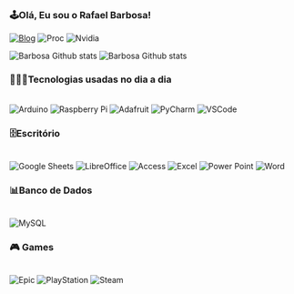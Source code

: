 
### 🕹️Olá, Eu sou o Rafael Barbosa!

[![Blog](https://img.shields.io/website-up-down-green-red/http/monip.org.svg)](website:http://monip.org)
![Proc](https://img.shields.io/badge/Intel-Core_i7-0071C5?style=for-the-badge&logo=intel&logoColor=white)
![Nvidia](https://img.shields.io/badge/NVIDIA-RTX3050-76B900?style=for-the-badge&logo=nvidia&logoColor=white)

![Barbosa Github stats](https://github-readme-stats.vercel.app/api?username=Rafabs&show_icons=true&theme=dracula) ![Barbosa Github stats](https://github-readme-stats.vercel.app/api/top-langs/?username=Rafabs&show_icons=true&theme=dracula)

### 👨🏻‍💻Tecnologias usadas no dia a dia
<div style="display: inline_block"><br/>
  <img align-"center" alt="Arduino" src="https://img.shields.io/badge/Arduino-00979D?style=for-the-badge&logo=Arduino&logoColor=white" />    
  <img align-"center" alt="Raspberry Pi" src="https://img.shields.io/badge/Raspberry%20Pi-A22846?style=for-the-badge&logo=Raspberry%20Pi&logoColor=white" />
  <img align-"center" alt="Adafruit" src="https://img.shields.io/badge/adafruit-000000?style=for-the-badge&logo=adafruit&logoColor=white" />
  <img align-"center" alt="PyCharm" src="https://img.shields.io/badge/PyCharm-000000.svg?&style=for-the-badge&logo=PyCharm&logoColor=white" />
  <img align-"center" alt="VSCode" src="https://img.shields.io/badge/Visual_Studio_Code-0078D4?style=for-the-badge&logo=visual%20studio%20code&logoColor=white" /> 
</div>

### 🗄️Escritório
<div style="display: inline_block"><br/>
  <img align-"center" alt="Google Sheets" src="https://img.shields.io/badge/Google%20Sheets-34A853?style=for-the-badge&logo=google-sheets&logoColor=white" />    
  <img align-"center" alt="LibreOffice" src="https://img.shields.io/badge/LibreOffice-18A303?style=for-the-badge&logo=LibreOffice&logoColor=white" />
  <img align-"center" alt="Access" src="https://img.shields.io/badge/Microsoft_Access-A4373A?style=for-the-badge&logo=microsoft-access&logoColor=white" />
  <img align-"center" alt="Excel" src="https://img.shields.io/badge/Microsoft_Excel-217346?style=for-the-badge&logo=microsoft-excel&logoColor=white" />
  <img align-"center" alt="Power Point" src="https://img.shields.io/badge/Microsoft_PowerPoint-B7472A?style=for-the-badge&logo=microsoft-powerpoint&logoColor=white" />
  <img align-"center" alt="Word" src="https://img.shields.io/badge/Microsoft_Word-2B579A?style=for-the-badge&logo=microsoft-word&logoColor=white" /> 
</div>

### 📊Banco de Dados
<div style="display: inline_block"><br/>
  <img align-"center" alt="MySQL" src="https://img.shields.io/badge/MySQL-005C84?style=for-the-badge&logo=mysql&logoColor=white" />    
  </div>

### 🎮 Games
<div style="display: inline_block"><br/>
  <img align-"center" alt="Epic" src="https://img.shields.io/badge/Epic%20Games-313131?style=for-the-badge&logo=Epic%20Games&logoColor=white" />    
  <img align-"center" alt="PlayStation" src="https://img.shields.io/badge/PlayStation-003791?style=for-the-badge&logo=playstation&logoColor=white" />
  <img align-"center" alt="Steam" src="https://img.shields.io/badge/Steam-000000?style=for-the-badge&logo=steam&logoColor=white" />
</div>
